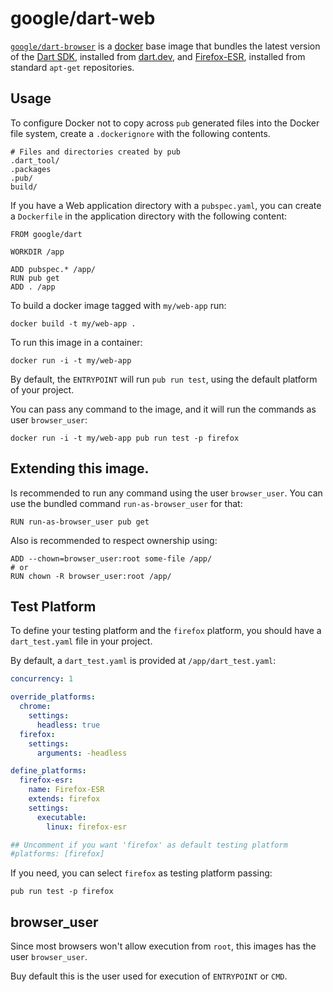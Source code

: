 # google/dart-web

[`google/dart-browser`](https://hub.docker.com/r/google/dart-browser) is a
[docker](https://docker.com) base image that bundles the latest version
of the [Dart SDK](https://dart.dev), installed from
[dart.dev](https://dart.dev/get-dart), and 
[Firefox-ESR](https://www.mozilla.org/en-US/firefox/enterprise/),
installed from standard `apt-get` repositories.

## Usage

To configure Docker not to copy across `pub` generated files into the Docker
file system, create a `.dockerignore` with the following contents.

    # Files and directories created by pub
    .dart_tool/
    .packages
    .pub/
    build/

If you have a Web application directory with a `pubspec.yaml`,
you can create a `Dockerfile` in the application directory with the
following content:

    FROM google/dart

    WORKDIR /app

    ADD pubspec.* /app/
    RUN pub get
    ADD . /app

To build a docker image tagged with `my/web-app` run:

    docker build -t my/web-app .

To run this image in a container:

    docker run -i -t my/web-app

By default, the `ENTRYPOINT` will run `pub run test`, using the default
platform of your project.

You can pass any command to the image, and it will run the commands as
user `browser_user`:

    docker run -i -t my/web-app pub run test -p firefox

## Extending this image.

Is recommended to run any command using the user `browser_user`. You
can use the bundled command `run-as-browser_user` for that:

    RUN run-as-browser_user pub get

Also is recommended to respect ownership using:

    ADD --chown=browser_user:root some-file /app/
    # or
    RUN chown -R browser_user:root /app/



## Test Platform

To define your testing platform and the `firefox` platform, you should
have a `dart_test.yaml` file in your project.
 
By default, a `dart_test.yaml` is provided at `/app/dart_test.yaml`:
```yaml
concurrency: 1

override_platforms:
  chrome:
    settings:
      headless: true
  firefox:
    settings:
      arguments: -headless

define_platforms:
  firefox-esr:
    name: Firefox-ESR
    extends: firefox
    settings:
      executable:
        linux: firefox-esr

## Uncomment if you want 'firefox' as default testing platform
#platforms: [firefox]
```

If you need, you can select `firefox` as testing platform passing:

    pub run test -p firefox

## browser_user

Since most browsers won't allow execution from `root`, this images has the user `browser_user`.

Buy default this is the user used for execution of `ENTRYPOINT` or `CMD`.
